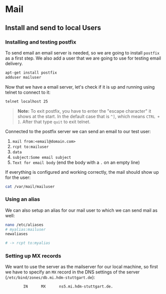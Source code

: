 # Mail

## Install and send to local Users

### Installing and testing postfix

To send email an email server is needed, so we are going to install `postfix` as a first step. We also add a user that we are going to use for testing email delivery.

```bash
apt-get install postfix
adduser mailuser
```

Now that we have a email server, let's check if it is up and running using telnet to connect to it:

```bash
telnet localhost 25
```

> **Note:** To exit postfix, you have to enter the "escape character" it shows at the start. In the default case that is `^]`, which means `CTRL + ]`. After that type `quit` to exit telnet.

Connected to the postfix server we can send an email to our test user:

1. `mail from:<email@domain.com>`
2. `rcpt to:mailuser`
3. `data`
4. `subject:Some email subject`
5. `Text for email body` (end the body with a `.` on an empty line)

If everything is configured and working correctly, the mail should show up for the user:

```bash
cat /var/mail/mailuser
```

### Using an alias

We can also setup an alias for our mail user to which we can send mail as well:

```bash
nano /etc/aliases
# myalias:mailuser
newaliases

# -> rcpt to:myalias
```

### Setting up MX records

We want to use the server as the mailserver for our local machine, so first we have to specify an `MX` record in the DNS settings of the server (`/etc/bind/zones/db.mi.hdm-stuttgart.de`):

```
        IN      MX      ns5.mi.hdm-stuttgart.de.
```